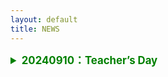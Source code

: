 ```yaml
---
layout: default
title: NEWS
---
```



<details>
<summary  style="color:green; font-size:1.2em; font-weight:bold;" > 20240910：Teacher’s Day</summary>
 
<div style="color:#0d47a1; font-size:0.8em; font-weight:bold;">Reflections on Teacher’s Day</div>

## Reflections on Teacher’s Day

In the past, I only knew the joy of giving gifts to my teachers on Teacher’s Day.
Now I truly understand the happiness of receiving flowers from my own students!
And there was even a box of pomegranates, symbolizing fruitful achievements. :-)
Let’s guess whose thoughtful idea it was!

 <img src="https://github.com/user-attachments/assets/dca23cfc-4e78-4be1-a927-3bd73a310045" style="max-width:100%;" alt="教师节图片" />

## 教师节有感

昔年恩师受花香，
今朝桃李立身旁。
花捧双手心意暖，
石榴一箱硕果长。
谁将巧思藏其中？
笑语盈盈满研斋。

</details>

